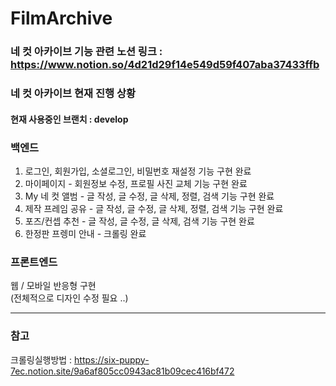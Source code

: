 # FilmArchive

### 네 컷 아카이브 기능 관련 노션 링크 : https://www.notion.so/4d21d29f14e549d59f407aba37433ffb

### 네 컷 아카이브 현재 진행 상황    
#### 현재 사용중인 브랜치 : develop    
### 백엔드
1. 로그인, 회원가입, 소셜로그인, 비밀번호 재설정 기능 구현 완료  
2. 마이페이지 - 회원정보 수정, 프로필 사진 교체 기능 구현 완료  
3. My 네 컷 앨범 - 글 작성, 글 수정, 글 삭제, 정렬, 검색 기능 구현 완료  
4. 제작 프레임 공유 - 글 작성, 글 수정, 글 삭제, 정렬, 검색 기능 구현 완료  
5. 포즈/컨셉 추천 - 글 작성, 글 수정, 글 삭제, 검색 기능 구현 완료  
6. 한정판 프렝미 안내 - 크롤링 완료
  
  
### 프론트엔드  
웹 / 모바일 반응형 구현  
(전체적으로 디자인 수정 필요 ..)  

---------------------------------    
### 참고 
크롤링실행방법 : https://six-puppy-7ec.notion.site/9a6af805cc0943ac81b09cec416bf472  
